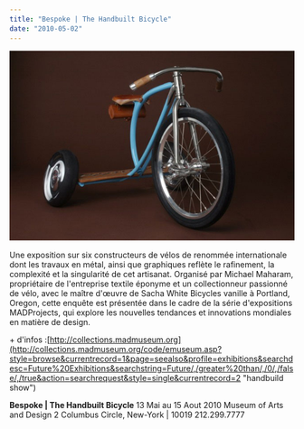 ```yaml
---
title: "Bespoke | The Handbuilt Bicycle"
date: "2010-05-02"
---
```


![](images/vanilla_tricycle-02.jpg "vanilla_tricycle-02")

Une exposition sur six constructeurs de vélos de renommée internationale dont les travaux en métal, ainsi que graphiques reflète le rafinement, la complexité et la singularité de cet artisanat. Organisé par Michael Maharam, propriétaire de l'entreprise textile éponyme et un collectionneur passionné de vélo, avec le maître d'œuvre de Sacha White Bicycles vanille à Portland, Oregon, cette enquête est présentée dans le cadre de la série d'expositions MADProjects, qui explore les nouvelles tendances et innovations mondiales en matière de design.

\+ d'infos :[http://collections.madmuseum.org](http://collections.madmuseum.org/code/emuseum.asp?style=browse&currentrecord=1&page=seealso&profile=exhibitions&searchdesc=Future%20Exhibitions&searchstring=Future/,/greater%20than/,/0/,/false/,/true&action=searchrequest&style=single&currentrecord=2 "handbuild show")

**Bespoke | The Handbuilt Bicycle** 13 Mai au 15 Aout 2010 Museum of Arts and Design 2 Columbus Circle, New-York | 10019 212.299.7777
